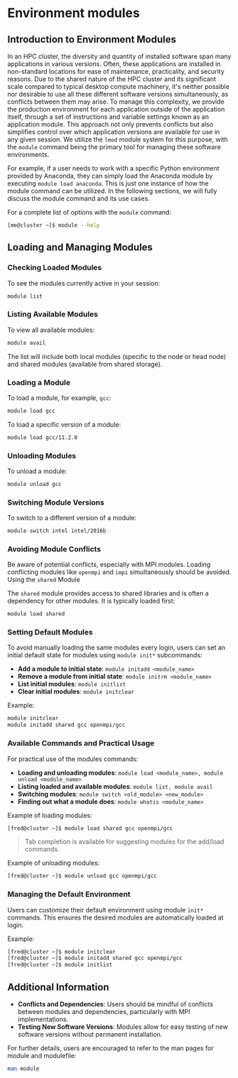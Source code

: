 # Environment modules

## Introduction to Environment Modules

In an HPC cluster, the diversity and quantity of installed software span many applications in various versions. Often, these applications are installed in non-standard locations for ease of maintenance, practicality, and security reasons. Due to the shared nature of the HPC cluster and its significant scale compared to typical desktop compute machinery, it's neither possible nor desirable to use all these different software versions simultaneously, as conflicts between them may arise. To manage this complexity, we provide the production environment for each application outside of the application itself, through a set of instructions and variable settings known as an application module. This approach not only prevents conflicts but also simplifies control over which application versions are available for use in any given session. We utilize the `lmod` module system for this purpose, with the `module` command being the primary tool for managing these software environments. 

For example, if a user needs to work with a specific Python environment provided by Anaconda, they can simply load the Anaconda module by executing `module load anaconda`.
This is just one instance of how the module command can be utilized. In the following sections, we will fully discuss the module command and its use cases.

For a complete list of options with the `module` command:
```bash
[me@cluster ~]$ module --help
```

## Loading and Managing Modules
### Checking Loaded Modules
To see the modules currently active in your session:
```bash
module list
```

### Listing Available Modules
To view all available modules:
```bash
module avail
```
The list will include both local modules (specific to the node or head node) and shared modules (available from shared storage).

### Loading a Module
To load a module, for example, `gcc`:
```bash
module load gcc
```

To load a specific version of a module:
```bash
module load gcc/11.2.0
```

### Unloading Modules
To unload a module:
```bash
module unload gcc
```

### Switching Module Versions
To switch to a different version of a module:
```bash
module switch intel intel/2016b
```

### Avoiding Module Conflicts
Be aware of potential conflicts, especially with MPI modules. Loading conflicting modules like `openmpi` and `impi` simultaneously should be avoided.
Using the `shared` Module

The `shared` module provides access to shared libraries and is often a dependency for other modules. It is typically loaded first:
```bash
module load shared
```

### Setting Default Modules
To avoid manually loading the same modules every login, users can set an initial default state for modules using `module init*` subcommands:

* **Add a module to initial state**: `module initadd <module_name>`
* **Remove a module from initial state**: `module initrm <module_name>`
* **List initial modules**: `module initlist`
* **Clear initial modules**: `module initclear`

Example:
```bash
module initclear
module initadd shared gcc openmpi/gcc
```

### Available Commands and Practical Usage
For practical use of the modules commands:
* **Loading and unloading modules**: `module load <module_name>, module unload <module_name>`
* **Listing loaded and available modules**: `module list, module avail`
* **Switching modules**: `module switch <old_module> <new_module>`
* **Finding out what a module does**: `module whatis <module_name>`

Example of loading modules:
```bash
[fred@cluster ~]$ module load shared gcc openmpi/gcc
```

> Tab completion is available for suggesting modules for the add/load commands.

Example of unloading modules:
```bash
[fred@cluster ~]$ module unload gcc openmpi/gcc
```

### Managing the Default Environment
Users can customize their default environment using module `init*` commands. This ensures the desired modules are automatically loaded at login.

Example:
```bash
[fred@cluster ~]$ module initclear
[fred@cluster ~]$ module initadd shared gcc openmpi/gcc
[fred@cluster ~]$ module initlist
```

## Additional Information
* **Conflicts and Dependencies**: Users should be mindful of conflicts between modules and dependencies, particularly with MPI implementations.
* **Testing New Software Versions**: Modules allow for easy testing of new software versions without permanent installation.

For further details, users are encouraged to refer to the man pages for module and modulefile:
```bash
man module
```